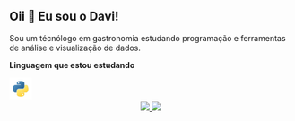 

## Oii 👋 Eu sou o Davi! 
Sou um técnólogo em gastronomia estudando programação e ferramentas de análise e visualização de dados.
 


**Linguagem que estou estudando**

<img title="Python" alt="Python" width="40px" src="https://raw.githubusercontent.com/github/explore/master/topics/python/python.png" />


<div align="center">
  <a href="https://github.com/Demetriobc">
  <img height="180em" src="https://github-readme-stats.vercel.app/api?username=semgolias&show_icons=true&theme=gruvbox&include_all_commits=true&count_private=true"/>
  <img height="180em" src="https://github-readme-stats.vercel.app/api/top-langs/?username=semgolias&layout=compact&langs_count=7&theme=gruvbox"/>
</div>

